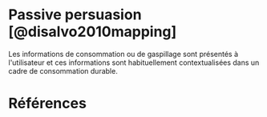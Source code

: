  # Passive persuasion [@disalvo2010mapping]

Les informations de consommation ou de gaspillage sont présentés à l'utilisateur et ces informations sont habituellement contextualisées dans un cadre de consommation durable.

 # Références
